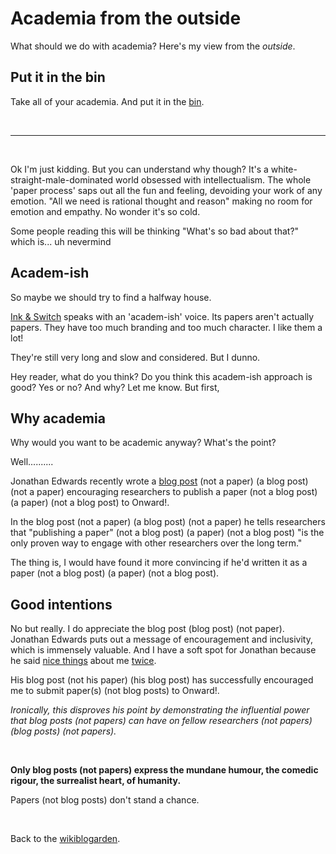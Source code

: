# Academia from the outside

What should we do with academia? Here's my view from the *outside*.

## Put it in the bin

Take all of your academia. And put it in the [bin](/wikiblogarden/academia/).

<br>

<hr>

<br>

Ok I'm just kidding. But you can understand why though? It's a white-straight-male-dominated world obsessed with intellectualism. The whole 'paper process' saps out all the fun and feeling, devoiding your work of any emotion. "All we need is rational thought and reason" making no room for emotion and empathy. No wonder it's so cold.

Some people reading this will be thinking "What's so bad about that?" which is... uh nevermind

## Academ-ish

So maybe we should try to find a halfway house.

[Ink & Switch](https://inkandswitch.com) speaks with an 'academ-ish' voice. Its papers aren't actually papers. They have too much branding and too much character. I like them a lot!

They're still very long and slow and considered. But I dunno.

Hey reader, what do you think? Do you think this academ-ish approach is good? Yes or no? And why? Let me know. But first,

## Why academia

Why would you want to be academic anyway? What's the point? 

Well..........

Jonathan Edwards recently wrote a [blog post](https://alarmingdevelopment.org/?p=1708) (not a paper) (a blog post) (not a paper) encouraging researchers to publish a paper (not a blog post) (a paper) (not a blog post) to Onward!.

In the blog post (not a paper) (a blog post) (not a paper) he tells researchers that "publishing a paper" (not a blog post) (a paper) (not a blog post) "is the only proven way to engage with other researchers over the long term."

The thing is, I would have found it more convincing if he'd written it as a paper (not a blog post) (a paper) (not a blog post).

## Good intentions

No but really. I do appreciate the blog post (blog post) (not paper). Jonathan Edwards puts out a message of encouragement and inclusivity, which is immensely valuable. And I have a soft spot for Jonathan because he said [nice things](https://x.com/jonathoda/status/1719165351039270978?s=20) about me [twice](https://x.com/jonathoda/status/1762195359789392068?s=20).

His blog post (not his paper) (his blog post) has successfully encouraged me to submit paper(s) (not blog posts) to Onward!.

*Ironically, this disproves his point by demonstrating the influential power that blog posts (not papers) can have on fellow researchers (not papers) (blog posts) (not papers).*

<br>

**Only blog posts (not papers) express the mundane humour, the comedic rigour, the surrealist heart, of humanity.**

Papers (not blog posts) don't stand a chance.

<br>

Back to the [wikiblogarden](/wikiblogarden).
